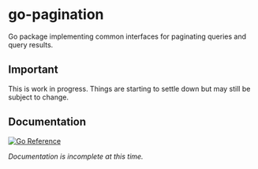 # go-pagination

Go package implementing common interfaces for paginating queries and query results.

## Important

This is work in progress. Things are starting to settle down but may still be subject to change.

## Documentation

[![Go Reference](https://pkg.go.dev/badge/github.com/aaronland/go-pagination.svg)](https://pkg.go.dev/github.com/aaronland/go-pagination)

_Documentation is incomplete at this time._
